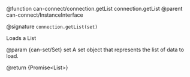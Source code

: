 @function can-connect/connection.getList connection.getList
@parent can-connect/InstanceInterface

@signature `connection.getList(set)`

  Loads a List

  @param {can-set/Set} set A set object that represents the list of data to load.

  @return {Promise<List<Instance>>}
